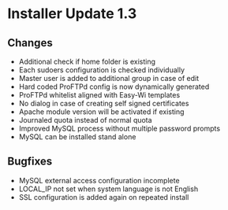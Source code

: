 # Installer Update 1.3

## Changes

- Additional check if home folder is existing
- Each sudoers configuration is checked individually
- Master user is added to additional group in case of edit
- Hard coded ProFTPd config is now dynamically generated
- ProFTPd whitelist aligned with Easy-Wi templates
- No dialog in case of creating self signed certificates
- Apache module version will be activated if existing
- Journaled quota instead of normal quota
- Improved MySQL process without multiple password prompts
- MySQL can be installed stand alone

## Bugfixes

- MySQL external access configuration incomplete
- LOCAL_IP not set when system language is not English
- SSL configuration is added again on repeated install